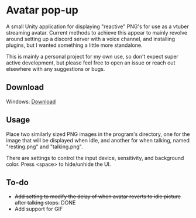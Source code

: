 # Avatar pop-up
 
A small Unity application for displaying "reactive" PNG's for use as a vtuber streaming avatar.  Current methods to achieve this appear to mainly revolve around setting up a discord server with a voice channel, and installing plugins, but I wanted something a little more standalone.

This is mainly a personal project for my own use, so don't expect super active development, but please feel free to open an issue or reach out elsewhere with any suggestions or bugs.
## Download

Windows: [Download](https://github.com/dlance2005/Avatar-pop-up/raw/main/finalBuild/build_win.zip)  


  
## Usage

Place two similarly sized PNG images in the program's directory, one for the image that will be displayed when idle, and another for when talking, named "resting.png" and "talking.png".

There are settings to control the input device, sensitivity, and background color.  Press \<space\> to hide/unhide the UI.
## To-do

- ~~Add setting to modify the delay of when avatar reverts to idle picture after talking stops.~~ DONE
- Add support for GIF

  
